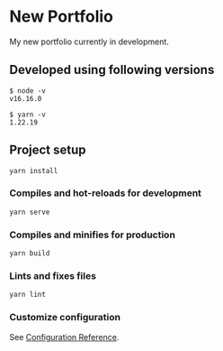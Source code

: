 # New Portfolio
My new portfolio currently in development.  

## Developed using following versions
```
$ node -v
v16.16.0

$ yarn -v
1.22.19
```

## Project setup
```
yarn install
```

### Compiles and hot-reloads for development
```
yarn serve
```

### Compiles and minifies for production
```
yarn build
```

### Lints and fixes files
```
yarn lint
```

### Customize configuration
See [Configuration Reference](https://cli.vuejs.org/config/).
